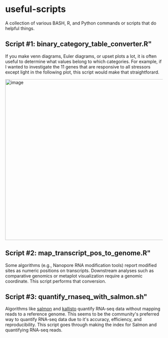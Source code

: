 # useful-scripts

A collection of various BASH, R, and Python commands or scripts that do helpful things.

## Script #1: binary_category_table_converter.R"

If you make venn diagrams, Euler diagrams, or upset plots a lot, it is often useful to determine what values belong to which categories.
For example, if I wanted to investigate the 11 genes that are responsive to all stressors except light in the following plot, this script would make that straightforard.

<img width="515" alt="image" src="https://github.com/kylepalos/useful-scripts/assets/56089443/53b769e9-b59c-4a36-947b-65588b559510">


## Script #2: map_transcript_pos_to_genome.R"

Some algorithms (e.g., Nanopore RNA modification tools) report modified sites as numeric positions on transcripts. Downstream analyses such as comparative genomics or metaplot visualization require a genomic coordinate. This script performs that conversion.


## Script #3: quantify_rnaseq_with_salmon.sh"

Algorithms like [salmon](https://combine-lab.github.io/salmon/) and [kallisto](https://pachterlab.github.io/kallisto/about) quantify RNA-seq data without mapping reads to a reference genome. This seems to be the community's preferred way to quantify RNA-seq data due to it's accuracy, efficiency, and reproducibility. This script goes through making the index for Salmon and quantifying RNA-seq reads.
